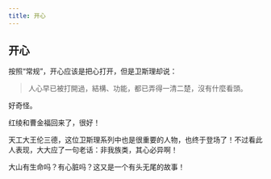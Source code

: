 ```yaml
---
title: 开心
---
```


## 开心

按照“常规”，开心应该是把心打开，但是卫斯理却说：

>人心早已被打開過，結構、功能，都已弄得一清二楚，沒有什麼看頭。

好奇怪。

红绫和曹金福回来了，很好！

天工大王伦三德，这位卫斯理系列中也是很重要的人物，也终于登场了！不过看此人表现，大大应了一句老话：非我族类，其心必异啊！

大山有生命吗？有心脏吗？这又是一个有头无尾的故事！